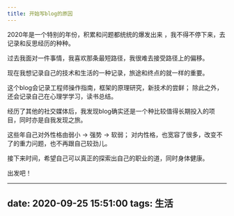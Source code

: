 ```yaml
---
title: 开始写blog的原因
---
```


2020年是一个特别的年份，积累和问题都统统的爆发出来 ，我不得不停下来，去记录和反思经历的种种。

过去我面对一件事情，我喜欢那条最短路径，我很难去接受路径上的偏移。

现在我想记录自己的技术和生活的一种记录，旅途和终点的就一样的重要。

这个blog会记录工程师操作指南，框架的原理研究，新技术的尝鲜； 除此之外，还会记录自己在心理学学习，读书总结。

经历了其他的社交媒体后，我发现blog确实还是一个种比较值得长期投入的项目，同时亦是自我发现之旅。

这些年自己对外性格由弱小 -> 强势 -> 软弱； 对内性格，也宽容了很多，改变不了的重力问题，也不再跟自己较劲儿。

接下来时间，希望自己可以真正的探索出自己的职业的道，同时身体健康。

出发吧！

---
date: 2020-09-25 15:51:00
tags: 生活
---
